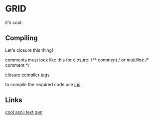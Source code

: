 # GRID
it's cool. 

## Compiling

Let's closure this thing!

comments must look like this for closure:
/** comment */
or multiline
/**
	comment
*/

[closure compiler tags](https://developers.google.com/closure/compiler/docs/js-for-compiler#tags)

to compile the required code use [r.js](https://github.com/jrburke/r.js)

## Links

[cool ascii text gen](http://patorjk.com/software/taag/#p=display&f=Modular&t=GRID)